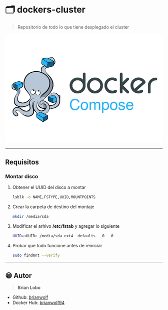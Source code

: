 # :card_index_dividers: dockers-cluster

> Repositorio de todo lo que tiene desplegado el cluster

![alt](img/docker.png)

---

## Requisitos

### Montar disco

1) Obtener el UUID del disco a montar

    ```bash
    lsblk -o NAME,FSTYPE,UUID,MOUNTPOINTS
    ```

2) Crear la carpeta de destino del montaje

    ```bash
    mkdir /media/sda
    ```

3) Modificar el arhivo **/etc/fstab** y agregar lo siguiente

    ```bash
    UUID=<UUID> /media/sda ext4  defaults   0   0
    ```

4) Probar que todo funcione antes de reiniciar

    ```bash
    sudo findmnt --verify
    ```

---

## :grin: Autor

> **Brian Lobo**

* Github: [brianwolf](https://github.com/brianwolf)
* Docker Hub:  [brianwolf94](https://hub.docker.com/u/brianwolf94)
